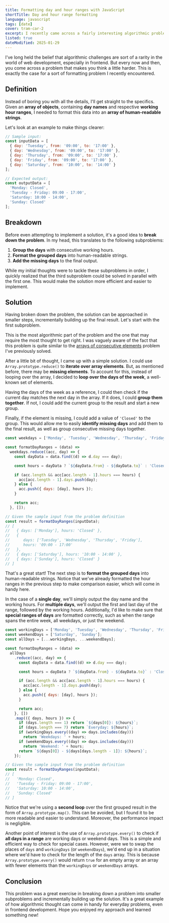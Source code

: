 ```yaml
---
title: Formatting day and hour ranges with JavaScript
shortTitle: Day and hour range formatting
language: javascript
tags: [date]
cover: tram-car-2
excerpt: I recently came across a fairly interesting algorithmic problem when formatting day and hour ranges. Here's my take on the solution.
listed: true
dateModified: 2025-01-29
---
```


I've long held the belief that algorithmic challenges are sort of a rarity in the world of web development, especially in frontend. But every now and then, you come across a problem that makes you think a little harder. This is exactly the case for a sort of formatting problem I recently encountered.

## Definition

Instead of boring you with all the details, I'll get straight to the specifics. Given an **array of objects**, containing **day names** and respective **working hour ranges**, I needed to format this data into an **array of human-readable strings**.

Let's look at an example to make things clearer:

```js
// Sample input:
const inputData = [
  { day: 'Tuesday', from: '09:00', to: '17:00' },
  { day: 'Wednesday', from: '09:00', to: '17:00' },
  { day: 'Thursday', from: '09:00', to: '17:00' },
  { day: 'Friday', from: '09:00', to: '17:00' },
  { day: 'Saturday', from: '10:00', to: '14:00' }
];

// Expected output:
const outputData = [
  'Monday: Closed',
  'Tuesday - Friday: 09:00 - 17:00',
  'Saturday: 10:00 - 14:00',
  'Sunday: Closed'
];
```

## Breakdown

Before even attempting to implement a solution, it's a good idea to **break down the problem**. In my head, this translates to the following subproblems:

1. **Group the days** with consecutive working hours.
2. **Format the grouped days** into human-readable strings.
3. **Add the missing days** to the final output.

While my initial thoughts were to tackle these subproblems in order, I quickly realized that the third subproblem could be solved in parallel with the first one. This would make the solution more efficient and easier to implement.

## Solution

Having broken down the problem, the solution can be approached in smaller steps, incrementally building up the final result. Let's start with the first subproblem.

This is the most algorithmic part of the problem and the one that may require the most thought to get right. I was vaguely aware of the fact that this problem is quite similar to the [arrays of consecutive elements](/js/s/arrays-of-consecutive-elements) problem I've previously solved.

After a little bit of thought, I came up with a simple solution. I could use `Array.prototype.reduce()` to **iterate over array elements**. But, as mentioned before, there may be **missing elements**. To account for this, instead of looping over the array, I decided to **loop over the days of the week**, a well-known set of elements.

Having the days of the week as a reference, I could then check if the current day matches the next day in the array. If it does, I could **group them together**. If not, I could add the current group to the result and start a new group.

Finally, if the element is missing, I could add a value of `'Closed'` to the group. This would allow me to easily **identify missing days** and add them to the final result, as well as group consecutive missing days together.

```js
const weekdays = ['Monday', 'Tuesday', 'Wednesday', 'Thursday', 'Friday', 'Saturday', 'Sunday'];

const formatDayRanges = (data) =>
  weekdays.reduce((acc, day) => {
    const dayData = data.find((d) => d.day === day);

    const hours = dayData ? `${dayData.from} - ${dayData.to}` : 'Closed';

    if (acc.length && acc[acc.length - 1].hours === hours) {
      acc[acc.length - 1].days.push(day);
    } else {
      acc.push({ days: [day], hours });
    }

    return acc;
  }, []);

// Given the sample input from the problem definition
const result = formatDayRanges(inputData);
// [
//   { days: ['Monday'], hours: 'Closed' },
//   {
//      days: ['Tuesday', 'Wednesday', 'Thursday', 'Friday'],
//      hours: '09:00 - 17:00'
//   },
//   { days: ['Saturday'], hours: '10:00 - 14:00' },
//   { days: ['Sunday'], hours: 'Closed' }
// ]
```

That's a great start! The next step is to **format the grouped days** into human-readable strings. Notice that we've already formatted the hour ranges in the previous step to make comparison easier, which will come in handy here.

In the case of a **single day**, we'll simply output the day name and the working hours. For **multiple days**, we'll output the first and last day of the range, followed by the working hours. Additionally, I'd like to make sure that **special ranges of days** are formatted correctly, such as when the range spans the entire week, all weekdays, or just the weekend.

```js {20-28}
const workingDays = ['Monday', 'Tuesday', 'Wednesday', 'Thursday', 'Friday'];
const weekendDays = ['Saturday', 'Sunday'];
const allDays = [...workingDays, ...weekendDays];

const formatDayRanges = (data) =>
  allDays
    .reduce((acc, day) => {
      const dayData = data.find((d) => d.day === day);

      const hours = dayData ? `${dayData.from} - ${dayData.to}` : 'Closed';

      if (acc.length && acc[acc.length - 1].hours === hours) {
        acc[acc.length - 1].days.push(day);
      } else {
        acc.push({ days: [day], hours });
      }

      return acc;
    }, [])
    .map(({ days, hours }) => {
      if (days.length === 1) return `${days[0]}: ${hours}`;
      if (days.length === 7) return `Everyday: ${hours}`;
      if (workingDays.every((day) => days.includes(day)))
        return 'Weekdays: ' + hours;
      if (weekendDays.every((day) => days.includes(day)))
        return 'Weekend: ' + hours;
      return `${days[0]} - ${days[days.length - 1]}: ${hours}`;
    });

// Given the sample input from the problem definition
const result = formatDayRanges(inputData);
// [
//   'Monday: Closed',
//   'Tuesday - Friday: 09:00 - 17:00',
//   'Saturday: 10:00 - 14:00',
//   'Sunday: Closed'
// ]
```

Notice that we're using a **second loop** over the first grouped result in the form of `Array.prototype.map()`. This can be avoided, but I found it to be more readable and easier to understand. Moreover, the performance impact is negligible.

Another point of interest is the use of `Array.prototype.every()` to check if **all days in a range** are working days or weekend days. This is a simple and efficient way to check for special cases. However, were we to swap the places of `days` and `workingDays` (or `weekendDays`), we'd end up in a situation where we'd have to check for the length of the `days` array. This is because `Array.prototype.every()` would return `true` for an empty array or an array with fewer elements than the `workingDays` or `weekendDays` arrays.

## Conclusion

This problem was a great exercise in breaking down a problem into smaller subproblems and incrementally building up the solution. It's a great example of how algorithmic thought can come in handy for everyday problems, even in frontend development. Hope you enjoyed my approach and learned something new!
